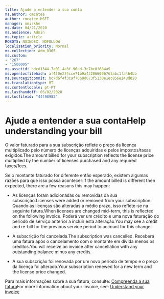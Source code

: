 ```yaml
---
title: Ajude a entender a sua conta
ms.author: cmcatee
author: cmcatee-MSFT
manager: mnirkhe
ms.date: 04/21/2020
ms.audience: Admin
ms.topic: article
ROBOTS: NOINDEX, NOFOLLOW
localization_priority: Normal
ms.collection: Adm_O365
ms.custom:
- "267"
- "1500005"
ms.assetid: bdcd1344-7a01-4a3f-90ad-3e7bc0f684a9
ms.openlocfilehash: af4f0e274cce71b9a432066096763abc1fa464bb
ms.sourcegitcommit: bc7d6f4f3c9f7060d073f5130e1ec856e248d020
ms.translationtype: MT
ms.contentlocale: pt-PT
ms.lasthandoff: 06/02/2020
ms.locfileid: "44498982"
---
```

# <a name="help-understanding-your-bill"></a><span data-ttu-id="ee50a-102">Ajude a entender a sua conta</span><span class="sxs-lookup"><span data-stu-id="ee50a-102">Help understanding your bill</span></span>

<span data-ttu-id="ee50a-103">O valor faturado para a sua subscrição reflete o preço da licença multiplicado pelo número de licenças adquiridas e pelos impostos/taxas exigidos.</span><span class="sxs-lookup"><span data-stu-id="ee50a-103">The amount billed for your subscription reflects the license price multiplied by the number of licenses purchased and any required taxes/fees.</span></span>
  
<span data-ttu-id="ee50a-104">Se o montante faturado for diferente então esperado, existem algumas razões para que isso possa acontecer:</span><span class="sxs-lookup"><span data-stu-id="ee50a-104">If the amount billed is different then expected, there are a few reasons this may happen:</span></span>
  
- <span data-ttu-id="ee50a-105">As licenças foram adicionadas ou removidas da sua subscrição.</span><span class="sxs-lookup"><span data-stu-id="ee50a-105">Licenses were added or removed from your subscription.</span></span> <span data-ttu-id="ee50a-106">Quando as licenças são alteradas a médio prazo, isso reflete-se na seguinte fatura.</span><span class="sxs-lookup"><span data-stu-id="ee50a-106">When licenses are changed mid-term, this is reflected on the following invoice.</span></span> <span data-ttu-id="ee50a-107">Poderá ver um crédito e uma nova faturação do período de serviço anterior a incluir esta alteração.</span><span class="sxs-lookup"><span data-stu-id="ee50a-107">You may see a credit and re-bill for the previous service period to account for this change.</span></span>

- <span data-ttu-id="ee50a-108">A subscrição foi cancelada.</span><span class="sxs-lookup"><span data-stu-id="ee50a-108">The subscription was cancelled.</span></span> <span data-ttu-id="ee50a-109">Receberá uma fatura após o cancelamento com o montante em dívida menos os créditos.</span><span class="sxs-lookup"><span data-stu-id="ee50a-109">You will receive an invoice after cancellation with any outstanding balance minus any credits.</span></span>

- <span data-ttu-id="ee50a-110">A sua subscrição foi renovada por um novo período de tempo e o preço da licença foi alterado.</span><span class="sxs-lookup"><span data-stu-id="ee50a-110">Your subscription renewed for a new term and the license price changed.</span></span>

<span data-ttu-id="ee50a-111">Para mais informações sobre a sua fatura, consulte: [Compreenda a sua fatura](https://docs.microsoft.com/microsoft-365/commerce/billing-and-payments/understand-your-invoice2)</span><span class="sxs-lookup"><span data-stu-id="ee50a-111">For more information about your invoice, see: [Understand your invoice](https://docs.microsoft.com/microsoft-365/commerce/billing-and-payments/understand-your-invoice2)</span></span>